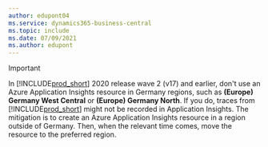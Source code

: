 ```yaml
---
author: edupont04
ms.service: dynamics365-business-central
ms.topic: include
ms.date: 07/09/2021
ms.author: edupont
---
```

> [!IMPORTANT]
> In [!INCLUDE[prod_short](../includes/prod_short.md)] 2020 release wave 2 (v17) and earlier, don't use an Azure Application Insights resource in Germany regions, such as **(Europe) Germany West Central** or **(Europe) Germany North**. If you do, traces from [!INCLUDE[prod_short](../includes/prod_short.md)] might not be recorded in Application Insights. The mitigation is to create an Azure Application Insights resource in a region outside of Germany. Then, when the relevant time comes, move the resource to the preferred region.

